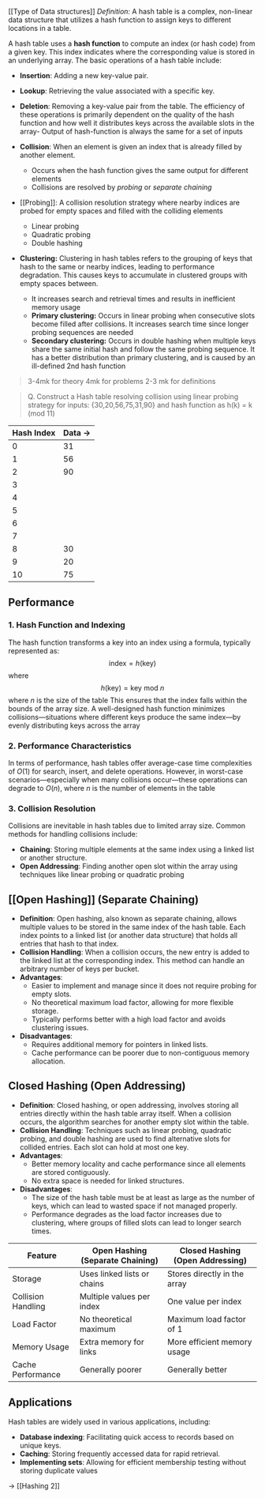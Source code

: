 [[Type of Data structures]]
*Definition:*
A hash table is a complex, non-linear data structure that utilizes a hash function to assign keys to different locations in a table.

A hash table uses a **hash function** to compute an index (or hash code) from a given key. This index indicates where the corresponding value is stored in an underlying array. The basic operations of a hash table include:
- **Insertion**: Adding a new key-value pair.
- **Lookup**: Retrieving the value associated with a specific key.
- **Deletion**: Removing a key-value pair from the table.
The efficiency of these operations is primarily dependent on the quality of the hash function and how well it distributes keys across the available slots in the array- Output of hash-function is always the same for a set of inputs

- **Collision**: When an element is given an index that is already filled by another element.
	- Occurs when the hash function gives the same output for different elements
	- Collisions are resolved by *probing* or *separate chaining*
- [[Probing]]: A collision resolution strategy where nearby indices are probed for empty spaces and filled with the colliding elements
	- Linear probing
	- Quadratic probing
	- Double hashing
- **Clustering:** Clustering in hash tables refers to the grouping of keys that hash to the same or nearby indices, leading to performance degradation. This causes keys to accumulate in clustered groups with empty spaces between.
	- It increases search and retrieval times and results in inefficient memory usage
	- **Primary clustering:** Occurs in linear probing when consecutive slots become filled after collisions. It increases search time since longer probing sequences are needed
	- **Secondary clustering:** Occurs in double hashing when multiple keys share the same initial hash and follow the same probing sequence. It has a better distribution than primary clustering, and is caused by an ill-defined 2nd hash function

> 3-4mk for theory
> 4mk for problems
> 2-3 mk for definitions

> Q. Construct a Hash table resolving collision using linear probing strategy for inputs: {30,20,56,75,31,90}  and hash function as h(k) = k (mod 11)

| Hash Index | Data -> |
| ---------- | ------- |
| 0          | 31      |
| 1          | 56      |
| 2          | 90      |
| 3          |         |
| 4          |         |
| 5          |         |
| 6          |         |
| 7          |         |
| 8          | 30      |
| 9          | 20      |
| 10         | 75      |
## Performance
### 1. Hash Function and Indexing
The hash function transforms a key into an index using a formula, typically represented as:
$$
\text{index} = h(\text{key})
$$
where $$h(\text{key}) = \text{key}\ \text{mod}\ n$$ where $n$ is the size of the table
This ensures that the index falls within the bounds of the array size. A well-designed hash function minimizes collisions—situations where different keys produce the same index—by evenly distributing keys across the array
### 2. Performance Characteristics
In terms of performance, hash tables offer average-case time complexities of $O(1)$ for search, insert, and delete operations. However, in worst-case scenarios—especially when many collisions occur—these operations can degrade to $O(n)$, where $n$ is the number of elements in the table
### 3. Collision Resolution
Collisions are inevitable in hash tables due to limited array size. Common methods for handling collisions include:
- **Chaining**: Storing multiple elements at the same index using a linked list or another structure.
- **Open Addressing**: Finding another open slot within the array using techniques like linear probing or quadratic probing
## [[Open Hashing]] (Separate Chaining)
- **Definition**: Open hashing, also known as separate chaining, allows multiple values to be stored in the same index of the hash table. Each index points to a linked list (or another data structure) that holds all entries that hash to that index.
- **Collision Handling**: When a collision occurs, the new entry is added to the linked list at the corresponding index. This method can handle an arbitrary number of keys per bucket.
- **Advantages**:
  - Easier to implement and manage since it does not require probing for empty slots.
  - No theoretical maximum load factor, allowing for more flexible storage.
  - Typically performs better with a high load factor and avoids clustering issues.
- **Disadvantages**:
  - Requires additional memory for pointers in linked lists.
  - Cache performance can be poorer due to non-contiguous memory allocation.
## Closed Hashing (Open Addressing)
- **Definition**: Closed hashing, or open addressing, involves storing all entries directly within the hash table array itself. When a collision occurs, the algorithm searches for another empty slot within the table.
- **Collision Handling**: Techniques such as linear probing, quadratic probing, and double hashing are used to find alternative slots for collided entries. Each slot can hold at most one key.
- **Advantages**:
  - Better memory locality and cache performance since all elements are stored contiguously.
  - No extra space is needed for linked structures.
- **Disadvantages**:
  - The size of the hash table must be at least as large as the number of keys, which can lead to wasted space if not managed properly.
  - Performance degrades as the load factor increases due to clustering, where groups of filled slots can lead to longer search times.

| Feature            | Open Hashing (Separate Chaining) | Closed Hashing (Open Addressing) |
| ------------------ | -------------------------------- | -------------------------------- |
| Storage            | Uses linked lists or chains      | Stores directly in the array     |
| Collision Handling | Multiple values per index        | One value per index              |
| Load Factor        | No theoretical maximum           | Maximum load factor of 1         |
| Memory Usage       | Extra memory for links           | More efficient memory usage      |
| Cache Performance  | Generally poorer                 | Generally better                 |
## Applications
Hash tables are widely used in various applications, including:
- **Database indexing**: Facilitating quick access to records based on unique keys.
- **Caching**: Storing frequently accessed data for rapid retrieval.
- **Implementing sets**: Allowing for efficient membership testing without storing duplicate values

-> [[Hashing 2]]